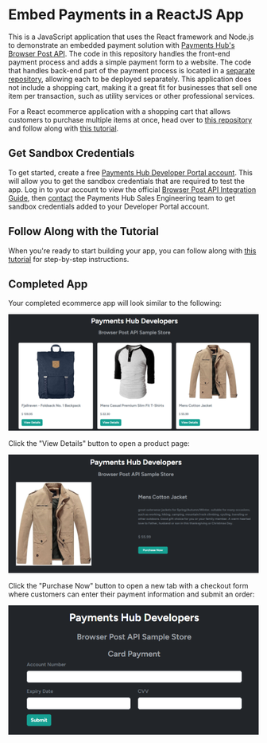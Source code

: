 # Embed Payments in a ReactJS App

This is a JavaScript application that uses the React framework and Node.js to demonstrate an embedded payment solution with [Payments Hub's Browser Post API](https://developer.paymentshub.com/products/card-not-present/browser-post). The code in this repository handles the front-end payment process and adds a simple payment form to a website. The code that handles back-end part of the payment process is located in a [separate repository](https://github.com/PaymentsHubDevelopers/PaymentsHub-Node-Browser-Post-API), allowing each to be deployed separately. This application does not include a shopping cart, making it a great fit for businesses that sell one item per transaction, such as utility services or other professional services.

For a React ecommerce application with a shopping cart that allows customers to purchase multiple items at once, head over to [this repository](https://github.com/PaymentsHubDevelopers/PaymentsHub-React-Browser-Post-API-With-Shopping-Cart) and follow along with [this tutorial](https://developer.paymentshub.com/blog/embedded-payments-react-app-shopping-cart).

## Get Sandbox Credentials

To get started, create a free [Payments Hub Developer Portal account](https://developer.paymentshub.com/auth/signup). This will allow you to get the sandbox credentials that are required to test the app. Log in to your account to view the official [Browser Post API Integration Guide](https://developer.paymentshub.com/products/card-not-present/browser-post/integration), then [contact](https://developer.paymentshub.com/contact) the Payments Hub Sales Engineering team to get sandbox credentials added to your Developer Portal account.

## Follow Along with the Tutorial

When you're ready to start building your app, you can follow along with [this tutorial](https://developer.paymentshub.com/blog/embedded-payments-react-app) for step-by-step instructions.

## Completed App

Your completed ecommerce app will look similar to the following:

![](/src/assets/payments-hub-react-browser-post-api.png)

Click the "View Details" button to open a product page:

![](/src/assets/payments-hub-react-browser-post-api-product.png)

Click the "Purchase Now" button to open a new tab with a checkout form where customers can enter their payment information and submit an order:

![](/src/assets/payments-hub-react-browser-post-api-checkout-form.png)
